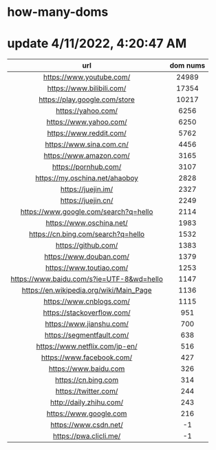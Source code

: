 # how-many-doms

# update 4/11/2022, 4:20:47 AM

url | dom nums
:-: | :-:
https://www.youtube.com/ | 24989
https://www.bilibili.com/ | 17354
https://play.google.com/store | 10217
https://yahoo.com/ | 6256
https://www.yahoo.com/ | 6250
https://www.reddit.com/ | 5762
https://www.sina.com.cn/ | 4456
https://www.amazon.com/ | 3165
https://pornhub.com/ | 3107
https://my.oschina.net/ahaoboy | 2828
https://juejin.im/ | 2327
https://juejin.cn/ | 2249
https://www.google.com/search?q=hello | 2114
https://www.oschina.net/ | 1983
https://cn.bing.com/search?q=hello | 1532
https://github.com/ | 1383
https://www.douban.com/ | 1379
https://www.toutiao.com/ | 1253
https://www.baidu.com/s?ie=UTF-8&wd=hello | 1147
https://en.wikipedia.org/wiki/Main_Page | 1136
https://www.cnblogs.com/ | 1115
https://stackoverflow.com/ | 951
https://www.jianshu.com/ | 700
https://segmentfault.com/ | 638
https://www.netflix.com/jp-en/ | 516
https://www.facebook.com/ | 427
https://www.baidu.com | 326
https://cn.bing.com | 314
https://twitter.com/ | 244
http://daily.zhihu.com/ | 243
https://www.google.com | 216
https://www.csdn.net/ | -1
https://pwa.clicli.me/ | -1

